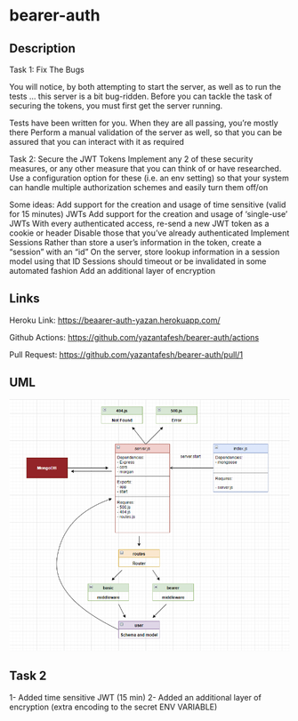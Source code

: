 # bearer-auth

## Description

Task 1: Fix The Bugs

You will notice, by both attempting to start the server, as well as to run the tests … this server is a bit bug-ridden. Before you can tackle the task of securing the tokens, you must first get the server running.

Tests have been written for you. When they are all passing, you’re mostly there
Perform a manual validation of the server as well, so that you can be assured that you can interact with it as required

Task 2: Secure the JWT Tokens
Implement any 2 of these security measures, or any other measure that you can think of or have researched. Use a configuration option for these (i.e. an env setting) so that your system can handle multiple authorization schemes and easily turn them off/on

Some ideas:
Add support for the creation and usage of time sensitive (valid for 15 minutes) JWTs
Add support for the creation and usage of ‘single-use’ JWTs
With every authenticated access, re-send a new JWT token as a cookie or header
Disable those that you’ve already authenticated
Implement Sessions
Rather than store a user’s information in the token, create a “session” with an “id”
On the server, store lookup information in a session model using that ID
Sessions should timeout or be invalidated in some automated fashion
Add an additional layer of encryption

## Links

Heroku Link: https://beaarer-auth-yazan.herokuapp.com/

Github Actions: https://github.com/yazantafesh/bearer-auth/actions

Pull Request: https://github.com/yazantafesh/bearer-auth/pull/1

## UML

![UML](./UML-lab7.png)

## Task 2

1- Added time sensitive JWT (15 min)
2- Added an additional layer of encryption (extra encoding to the secret ENV VARIABLE)
